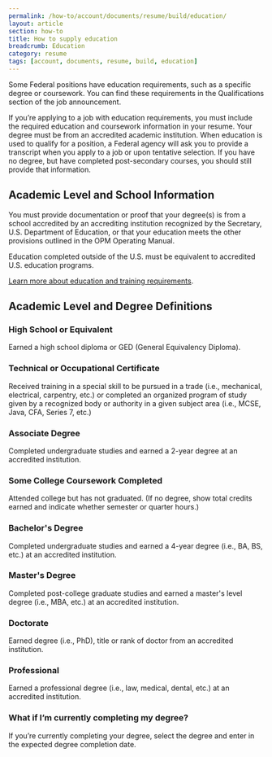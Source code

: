 ```yaml
---
permalink: /how-to/account/documents/resume/build/education/
layout: article
section: how-to
title: How to supply education
breadcrumb: Education
category: resume
tags: [account, documents, resume, build, education]
---
```


Some Federal positions have education requirements, such as a specific degree or coursework. You can find these requirements in the Qualifications section of the job announcement.

If you’re applying to a job with education requirements, you must include the required education and coursework information in your resume. Your degree must be from an accredited academic institution. When education is used to qualify for a position, a Federal agency will ask you to provide a transcript when you apply to a job or upon tentative selection. If you have no degree, but have completed post-secondary courses, you should still provide that information.

## Academic Level and School Information

You must provide documentation or proof that your degree(s) is from a school accredited by an accrediting institution recognized by the Secretary, U.S. Department of Education, or that your education meets the other provisions outlined in the OPM Operating Manual.

Education completed outside of the U.S. must be equivalent to accredited U.S. education programs.

[Learn more about education and training requirements](https://www.opm.gov/policy-data-oversight/classification-qualifications/general-schedule-qualification-policies/#url=e4).  
## Academic Level and Degree Definitions 

### High School or Equivalent

Earned a high school diploma or GED (General Equivalency Diploma).

### Technical or Occupational Certificate

Received training in a special skill to be pursued in a trade (i.e., mechanical, electrical, carpentry, etc.) or completed an organized program of study given by a recognized body or authority in a given subject area (i.e., MCSE, Java, CFA, Series 7, etc.)

### Associate Degree

Completed undergraduate studies and earned a 2-year degree at an accredited institution.

### Some College Coursework Completed

Attended college but has not graduated. (If no degree, show total credits earned and indicate whether semester or quarter hours.)

### Bachelor's Degree

Completed undergraduate studies and earned a 4-year degree (i.e., BA, BS, etc.) at an accredited institution.

### Master's Degree

Completed post-college graduate studies and earned a master's level degree (i.e., MBA, etc.) at an accredited institution.

### Doctorate

Earned degree (i.e., PhD), title or rank of doctor from an accredited institution.

### Professional

Earned a professional degree (i.e., law, medical, dental, etc.) at an accredited institution.

### What if I’m currently completing my degree?

If you’re currently completing your degree, select the degree and enter in the expected degree completion date.
